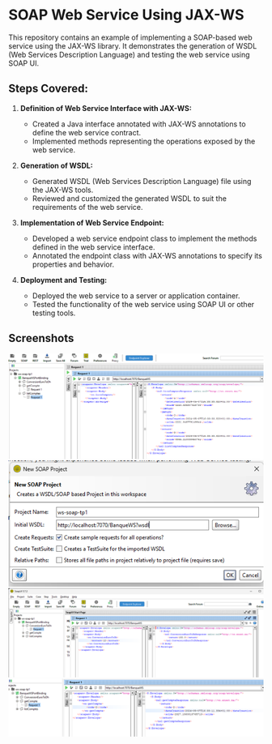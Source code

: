 # SOAP Web Service Using JAX-WS

This repository contains an example of implementing a SOAP-based web service using the JAX-WS library. It demonstrates the generation of WSDL (Web Services Description Language) and testing the web service using SOAP UI.

## Steps Covered:

1. **Definition of Web Service Interface with JAX-WS:**
   - Created a Java interface annotated with JAX-WS annotations to define the web service contract.
   - Implemented methods representing the operations exposed by the web service.

2. **Generation of WSDL:**
   - Generated WSDL (Web Services Description Language) file using the JAX-WS tools.
   - Reviewed and customized the generated WSDL to suit the requirements of the web service.

3. **Implementation of Web Service Endpoint:**
   - Developed a web service endpoint class to implement the methods defined in the web service interface.
   - Annotated the endpoint class with JAX-WS annotations to specify its properties and behavior.

4. **Deployment and Testing:**
   - Deployed the web service to a server or application container.
   - Tested the functionality of the web service using SOAP UI or other testing tools.

## Screenshots
<div><img src="images/1.png"/></div>
<div><img src="images/2.png"/></div>
<div><img src="images/3.png"/></div>
<div><img src="images/4.png"/></div>
